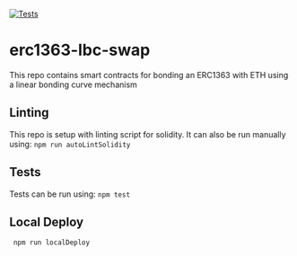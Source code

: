 
[![Tests](https://github.com/ramxis/erc1363-lbc-swap/actions/workflows/test.yml/badge.svg)](https://github.com/ramxis/erc1363-lbc-swap/actions/workflows/test.yml)

# erc1363-lbc-swap
This repo contains smart contracts for bonding an ERC1363 with ETH using a linear bonding curve mechanism

## Linting
This repo is setup with linting script for solidity. It can also be run manually using:
`npm run autoLintSolidity`


## Tests
Tests can be run using:
`npm test`

## Local Deploy
` npm run localDeploy`
